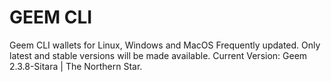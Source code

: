 # GEEM CLI
Geem CLI wallets for Linux, Windows and MacOS
Frequently updated. Only latest and stable versions will be made available.
Current Version: Geem 2.3.8-Sitara | The Northern Star.
